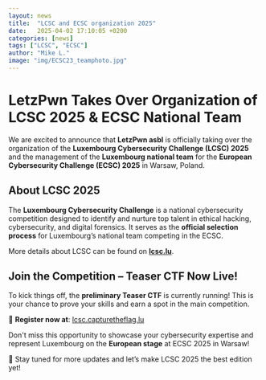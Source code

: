 ```yaml
---
layout: news
title:  "LCSC and ECSC organization 2025"
date:   2025-04-02 17:10:05 +0200
categories: [news]
tags: ["LCSC", "ECSC"]
author: "Mike L."
image: "img/ECSC23_teamphoto.jpg"
---
```

# LetzPwn Takes Over Organization of LCSC 2025 & ECSC National Team  

We are excited to announce that **LetzPwn asbl** is officially taking over the organization of the **Luxembourg Cybersecurity Challenge (LCSC) 2025** and the management of the **Luxembourg national team** for the **European Cybersecurity Challenge (ECSC) 2025** in Warsaw, Poland.  

## About LCSC 2025  
The **Luxembourg Cybersecurity Challenge** is a national cybersecurity competition designed to identify and nurture top talent in ethical hacking, cybersecurity, and digital forensics. It serves as the **official selection process** for Luxembourg’s national team competing in the ECSC.  

More details about LCSC can be found on **[lcsc.lu](https://lcsc.lu)**.  

## Join the Competition – Teaser CTF Now Live!  
To kick things off, the **preliminary Teaser CTF** is currently running! This is your chance to prove your skills and earn a spot in the main competition.  

📌 **Register now at**: [lcsc.capturetheflag.lu](https://lcsc.capturetheflag.lu)  

Don't miss this opportunity to showcase your cybersecurity expertise and represent Luxembourg on the **European stage** at ECSC 2025 in Warsaw!  

🚀 Stay tuned for more updates and let’s make LCSC 2025 the best edition yet!  
